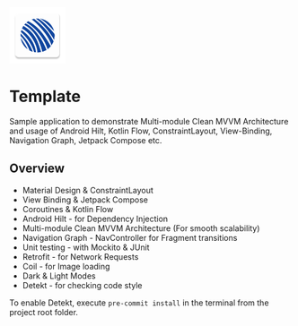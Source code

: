 <img src="presentation/src/main/ic_launcher-playstore.png" alt="icon" width="100"/>

# Template

Sample application to demonstrate Multi-module Clean MVVM Architecture and usage of Android Hilt,
Kotlin Flow, ConstraintLayout, View-Binding, Navigation Graph, Jetpack Compose etc.

## Overview

* Material Design & ConstraintLayout
* View Binding & Jetpack Compose
* Coroutines & Kotlin Flow
* Android Hilt - for Dependency Injection
* Multi-module Clean MVVM Architecture (For smooth scalability)
* Navigation Graph - NavController for Fragment transitions
* Unit testing - with Mockito & JUnit
* Retrofit - for Network Requests
* Coil - for Image loading
* Dark & Light Modes
* Detekt - for checking code style

To enable Detekt, execute `pre-commit install` in the terminal from the project root folder.
